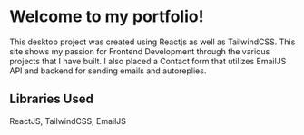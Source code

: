 # Welcome to my portfolio!

This desktop project was created using Reactjs as well as TailwindCSS. This site shows my passion for Frontend Development through the various projects that I have built. I also placed a Contact form that utilizes EmailJS API and backend for sending emails and autoreplies.

## Libraries Used

ReactJS, TailwindCSS, EmailJS